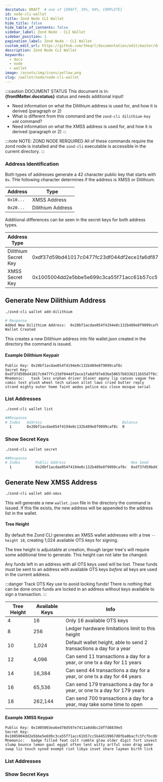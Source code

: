 ```yaml
---
docstatus: DRAFT  # one of {DRAFT, 30%, 90%, COMPLETE}
id: node-cli-wallet
title: Zond Node CLI Wallet
hide_title: false
hide_table_of_contents: false
sidebar_label: Zond Node - CLI Wallet
sidebar_position: 1
pagination_label: Zond Node - CLI Wallet
custom_edit_url: https://github.com/theqrl/documentation/edit/master/docs/basics/what-is-qrl.md
description: Zond Node CLI Wallet
keywords:
  - docs
  - node
  - wallet
image: /assets/img/icons/yellow.png
slug: /wallet/node/node-cli-wallet
---
```


:::caution DOCUMENT STATUS 
<span>This document is in: <b>{frontMatter.docstatus}</b> status and needs additional input!</span>

- Need information on what the Dilithium address is used for, and how it is derived (paragraph or 2)
- What is different from this command and the `zond-cli dilithium-key add` command?
- Need information on what the XMSS address is used for, and how it is derived (paragraph or 2)
:::


:::note NOTE: ZOND NODE RERQUIRED
All of these commands require the zond node is installed and the `zond-cli` executable is accessible in the current directory.
:::

### Address Identification

Both types of addresses generate a 42 character public key that starts with `0x`. THe following character determines if the address is XMSS or Dilithium.

| Address | Type  |
|--|--|
| `0x10...` | XMSS Address |
| `0x20...` | Dilithium Address |

Additional differences can be seen in the secret keys for both address types.

|  Address Type | Secret Key  |
|---- |---|
| Dilithium Secret Key | 0xdf37d59bd41017c0477fc23df044df2ece1fa6df87e03be50657b0336211b55d7f8c19c66b44bf033a798da2c3901c38 |
| XMSS Secret Key | 0x1005004dd2e5bbe5e699c3ca55f71acc61b57cc5b44519967d0fba0bacfc3fcfbcdbf806e7edd44a5b837e570ec517b41747e7badge |

## Generate New Dilithium Address

```bash
./zond-cli wallet add-dilithium

# Response
Added New Dilithium Address:  0x20bf1acdae054f4194e0c132b489e8f9099caf8c
Wallet Created
```

This creates a new Dilithium address into file wallet.json created in the directory the command is issued.

#### Example Dilithium Keypair

```
Public Key: 0x20bf1acdae054f4194e0c132b489e8f9099caf8c
Secret Key: 0xdf37d59bd41017c0477fc23df044df2ece1fa6df87e03be50657b0336211b55d7f8c19c66b44bf033a798da2c3901c38`
Mnemonic:   task less orphan driver blaser agony lip canvas vague fee comic text plush wheel tech saloon allot laws cried butler reply strand mighty outer home faint aedes police mix close mosque serial
```

### List Addresses

```bash
./zond-cli wallet list

##Response
# Index   Address                                     Balance
  1       0x20bf1acdae054f4194e0c132b489e8f9099caf8c  0
```

### Show Secret Keys


```bash
./zond-cli wallet secret

##Response
# Index       Public Address                              Hex Seed                                                                                            Mnemonic 
  1           0x20bf1acdae054f4194e0c132b489e8f9099caf8c  0xdf37d59bd41017c0477fc23df044df2ece1fa6df87e03be50657b0336211b55d7f8c19c66b44bf033a798da2c3901c38  task less orphan driver blaser agony lip canvas vague fee comic text plush wheel tech saloon allot laws cried butler reply strand mighty outer home faint aedes police mix close mosque serial
```


## Generate New XMSS Address

```bash
./zond-cli wallet add-xmss
```
This will generate a new `wallet.json` file in the directory the command is issued. If this file exists, the new address will be appended to the address list in the wallet.

#### Tree Height

By default the Zond CLI generates an XMSS wallet addresses with a tree `--height 10`, creating 1,024 available OTS keys for signing. 

The tree height is adjustable at creation, though larger tree's will require some additional time to generate. This height can not later be changed.

Any funds left in an address with all OTS keys used will be lost. These funds must be sent to an address with available OTS keys *before* all keys are used in the current address.

:::danger Track OTS Key use to avoid locking funds!
There is nothing that can be done once funds are locked in an address without keys available to sign a transaction.
:::

| Tree Height | Available Keys | Info |
|--- | --- |--- |
| 4  | 16  | Only 16 available OTS keys |
| 8  | 256 | Ledger hardware limitations limit to this height |
| 10 | 1,024 | Default wallet height, able to send 2 transactions a day for a year |
| 12 | 4,096 | Can send 11 transactions a day for a year, or one tx a day for 11 years |
| 14 | 16,384 | Can send 44 transactions a day for a year, or one tx a day for 44 years | |
| 16 | 65,536 | Can send 179 transactions a day for a year, or one tx a day for 179 years | |
| 18 | 262,144 | Can send 700 transactions a day for a year, may take some time to open |

#### Example XMSS Keypair

```
Public Key: 0x1005003ea6ed78d597e7411a8ddbc2dffd8839e5
Secret Key: 0x1005004dd2e5bbe5e699c3ca55f71acc61b57cc5b44519967d0fba0bacfc3fcfbcdbf806e7edd44a5b837e570ec517b41747e7`
Mnemonic:   badge filled feat colt rumble glow older digit fort invest slump bounce lemon gaul egypt often lent witty artful soon drag woke swap liz touch synod exempt riot libya inset share layman birth lick
```

### List Addresses

### Show Secret Keys



